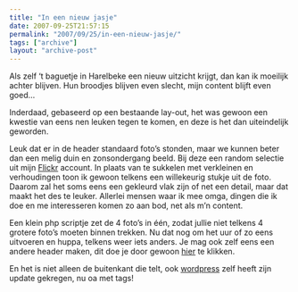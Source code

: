 ```yaml
---
title: "In een nieuw jasje"
date: 2007-09-25T21:57:15
permalink: "2007/09/25/in-een-nieuw-jasje/"
tags: ["archive"]
layout: "archive-post"
---
```

Als zelf ‘t baguetje in Harelbeke een nieuw uitzicht krijgt, dan kan ik moeilijk achter blijven. Hun broodjes blijven even slecht, mijn content blijft even goed…

Inderdaad, gebaseerd op een bestaande lay-out, het was gewoon een kwestie van eens nen leuken tegen te komen, en deze is het dan uiteindelijk geworden.

Leuk dat er in de header standaard foto’s stonden, maar we kunnen beter dan een melig duin en zonsondergang beeld. Bij deze een random selectie uit mijn [Flickr](http://www.flickr.com/photos/simonvanherweghe/ "http://www.flickr.com/photos/simonvanherweghe/") account. In plaats van te sukkelen met verkleinen en verhoudingen toon ik gewoon telkens een willekeurig stukje uit de foto. Daarom zal het soms eens een gekleurd vlak zijn of net een detail, maar dat maakt het des te leuker. Allerlei mensen waar ik mee omga, dingen die ik doe en me interesseren komen zo aan bod, net als m’n content.

Een klein php scriptje zet de 4 foto’s in één, zodat jullie niet telkens 4 grotere foto’s moeten binnen trekken. Nu dat nog om het uur of zo eens uitvoeren en huppa, telkens weer iets anders. Je mag ook zelf eens een andere header maken, dit doe je door gewoon [hier](http://www.donebysimon.be/header/headerpic.php "http://www.donebysimon.be/header/headerpic.php") te klikken.

En het is niet alleen de buitenkant die telt, ook [wordpress](http://wordpress.org/ "http://wordpress.org/") zelf heeft zijn update gekregen, nu oa met tags!
